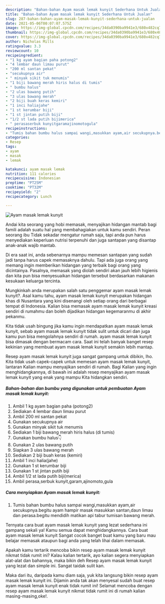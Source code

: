 ```yaml
---
description: "Bahan-bahan Ayam masak lemak kunyit Sederhana Untuk Jualan"
title: "Bahan-bahan Ayam masak lemak kunyit Sederhana Untuk Jualan"
slug: 287-bahan-bahan-ayam-masak-lemak-kunyit-sederhana-untuk-jualan
date: 2021-05-06T00:07:07.575Z
image: https://img-global.cpcdn.com/recipes/34da0390ba9941e3/680x482cq70/ayam-masak-lemak-kunyit-foto-resep-utama.jpg
thumbnail: https://img-global.cpcdn.com/recipes/34da0390ba9941e3/680x482cq70/ayam-masak-lemak-kunyit-foto-resep-utama.jpg
cover: https://img-global.cpcdn.com/recipes/34da0390ba9941e3/680x482cq70/ayam-masak-lemak-kunyit-foto-resep-utama.jpg
author: Nicholas Mills
ratingvalue: 3.3
reviewcount: 10
recipeingredient:
- "1 kg ayam bagian paha potong2"
- "4 lembar daun limau purut"
- "200 ml santan pekat"
- "secukupnya air"
- " minyak sikit tuk menumis"
- "1 biji bawang merah hiris halus di tumis"
- " bumbu halus"
- "2 ulas bawang putih"
- "3 ulas bawang merah"
- "2 biji buah keras kemiri"
- "1 inci haliajahe"
- "1 st kerumbar biji"
- "1 st jintan putih biji"
- "1/2 st lada putih bijimerica"
- " perasaserbuk kunyitgaramajinomotogula"
recipeinstructions:
- "Tumis bahan bumbu halus sampai wangi,masukkan ayam,air secukupnya.begitu ayam hampir masak masukkan santan,daun limau dan perasa.begitu mendidih matikan api tabur tumisan bawang merah."
categories:
- Resep
tags:
- ayam
- masak
- lemak

katakunci: ayam masak lemak 
nutrition: 111 calories
recipecuisine: Indonesian
preptime: "PT25M"
cooktime: "PT32M"
recipeyield: "2"
recipecategory: Lunch

---
```



![Ayam masak lemak kunyit](https://img-global.cpcdn.com/recipes/34da0390ba9941e3/680x482cq70/ayam-masak-lemak-kunyit-foto-resep-utama.jpg)

Andai kita seorang yang hobi memasak, menyajikan hidangan mantab bagi famili adalah suatu hal yang membahagiakan untuk kamu sendiri. Peran seorang ibu Tidak sekadar mengatur rumah saja, tapi anda pun harus menyediakan keperluan nutrisi terpenuhi dan juga santapan yang disantap anak-anak wajib mantab.

Di era  saat ini, anda sebenarnya mampu memesan santapan yang sudah jadi tanpa harus capek memasaknya dahulu. Tapi ada juga orang yang memang ingin memberikan hidangan yang terbaik bagi orang yang dicintainya. Pasalnya, memasak yang diolah sendiri akan jauh lebih higienis dan kita pun bisa menyesuaikan hidangan tersebut berdasarkan makanan kesukaan keluarga tercinta. 



Mungkinkah anda merupakan salah satu penggemar ayam masak lemak kunyit?. Asal kamu tahu, ayam masak lemak kunyit merupakan hidangan khas di Nusantara yang kini disenangi oleh setiap orang dari berbagai tempat di Indonesia. Kalian bisa memasak ayam masak lemak kunyit kreasi sendiri di rumahmu dan boleh dijadikan hidangan kegemaranmu di akhir pekanmu.

Kita tidak usah bingung jika kamu ingin mendapatkan ayam masak lemak kunyit, sebab ayam masak lemak kunyit tidak sulit untuk dicari dan juga kamu pun bisa mengolahnya sendiri di rumah. ayam masak lemak kunyit bisa dimasak dengan bermacam cara. Saat ini telah banyak banget resep kekinian yang membuat ayam masak lemak kunyit semakin lebih mantap.

Resep ayam masak lemak kunyit juga sangat gampang untuk dibikin, lho. Kita tidak usah capek-capek untuk memesan ayam masak lemak kunyit, lantaran Kalian mampu menyajikan sendiri di rumah. Bagi Kalian yang ingin menghidangkannya, di bawah ini adalah resep menyajikan ayam masak lemak kunyit yang enak yang mampu Kita hidangkan sendiri.

<!--inarticleads1-->

##### Bahan-bahan dan bumbu yang digunakan untuk pembuatan Ayam masak lemak kunyit:

1. Ambil 1 kg ayam bagian paha (potong2)
1. Sediakan 4 lembar daun limau purut
1. Ambil 200 ml santan pekat
1. Gunakan secukupnya air
1. Gunakan  minyak sikit tuk menumis
1. Sediakan 1 biji bawang merah hiris halus (di tumis)
1. Gunakan  bumbu halus👇
1. Gunakan 2 ulas bawang putih
1. Siapkan 3 ulas bawang merah
1. Sediakan 2 biji buah keras (kemiri)
1. Ambil 1 inci halia(jahe)
1. Gunakan 1 st kerumbar biji
1. Gunakan 1 st jintan putih biji
1. Ambil 1/2 st lada putih biji(merica)
1. Ambil  perasa,serbuk kunyit,garam,ajinomoto,gula




<!--inarticleads2-->

##### Cara menyiapkan Ayam masak lemak kunyit:

1. Tumis bahan bumbu halus sampai wangi,masukkan ayam,air secukupnya.begitu ayam hampir masak masukkan santan,daun limau dan perasa.begitu mendidih matikan api tabur tumisan bawang merah.




Ternyata cara buat ayam masak lemak kunyit yang lezat sederhana ini gampang sekali ya! Kamu semua dapat menghidangkannya. Cara buat ayam masak lemak kunyit Sangat cocok banget buat kamu yang baru mau belajar memasak ataupun bagi anda yang telah lihai dalam memasak.

Apakah kamu tertarik mencoba bikin resep ayam masak lemak kunyit nikmat tidak rumit ini? Kalau kalian tertarik, ayo kalian segera menyiapkan alat-alat dan bahannya, maka bikin deh Resep ayam masak lemak kunyit yang lezat dan simple ini. Sangat taidak sulit kan. 

Maka dari itu, daripada kamu diam saja, yuk kita langsung bikin resep ayam masak lemak kunyit ini. Dijamin anda tak akan menyesal sudah buat resep ayam masak lemak kunyit enak tidak rumit ini! Selamat mencoba dengan resep ayam masak lemak kunyit nikmat tidak rumit ini di rumah kalian masing-masing,oke!.

